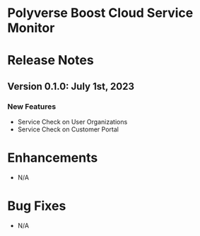 Polyverse Boost Cloud Service Monitor
======================

# Release Notes

## Version 0.1.0: July 1st, 2023

### New Features
- Service Check on User Organizations
- Service Check on Customer Portal

# Enhancements
- N/A

# Bug Fixes
- N/A
